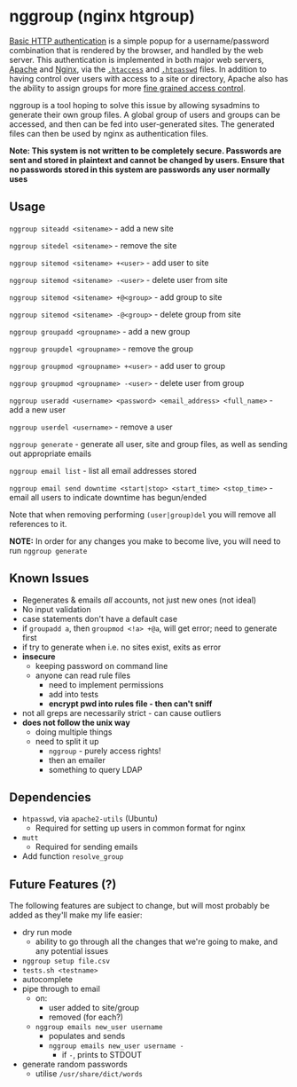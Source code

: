 # nggroup (nginx htgroup)

[Basic HTTP authentication](https://cdn.tutsplus.com/net/uploads/legacy/511_http/401_prompt.png) is a simple popup for a username/password combination that is rendered by the browser, and handled by the web server. This authentication is implemented in both major web servers, [Apache](http://apache.org) and [Nginx](http://nginx.org), via the [`.htaccess`](http://en.wikipedia.org/wiki/.htaccess) and [`.htpasswd`](http://en.wikipedia.org/wiki/.htpasswd) files. In addition to having control over users with access to a site or directory, Apache also has the ability to assign groups for more [fine grained access control](http://qdig.sourceforge.net/Tips/HttpAuthGuide).

nggroup is a tool hoping to solve this issue by allowing sysadmins to generate their own group files. A global group of users and groups can be accessed, and then can be fed into user-generated sites. The generated files can then be used by nginx as authentication files.

**Note: This system is not written to be completely secure. Passwords are sent and stored in plaintext and cannot be changed by users. Ensure that no passwords stored in this system are passwords any user normally uses**

## Usage

`nggroup siteadd <sitename>` - add a new site

`nggroup sitedel <sitename>` - remove the  site

`nggroup sitemod <sitename> +<user>` - add user to site

`nggroup sitemod <sitename> -<user>` - delete user from site

`nggroup sitemod <sitename> +@<group>` - add group to site

`nggroup sitemod <sitename> -@<group>` - delete group from site


`nggroup groupadd <groupname>` - add a new group

`nggroup groupdel <groupname>` - remove the group

`nggroup groupmod <groupname> +<user>` - add user to group

`nggroup groupmod <groupname> -<user>` - delete user from group


`nggroup useradd <username> <password> <email_address> <full_name>` - add a new user

`nggroup userdel <username>` - remove a user


`nggroup generate` - generate all user, site and group files, as well as sending out appropriate emails


`nggroup email list` - list all email addresses stored

`nggroup email send downtime <start|stop> <start_time> <stop_time>` - email all users to indicate downtime has begun/ended


Note that when removing performing `(user|group)del` you will remove all references to it. 

**NOTE:** In order for any changes you make to become live, you will need to run `nggroup generate`


## Known Issues

- Regenerates & emails *all* accounts, not just new ones (not ideal)
- No input validation
- case statements don't have a default case
- if `groupadd a`, then `groupmod <!a> +@a`, will get error; need to generate first
- if try to generate when i.e. no sites exist, exits as error
- **insecure**
  - keeping password on command line
  - anyone can read rule files
    - need to implement permissions
    - add into tests
	- **encrypt pwd into rules file - then can't sniff**
- not all greps are necessarily strict - can cause outliers
- **does not follow the unix way**
  - doing multiple things
  - need to split it up
	- `nggroup` - purely access rights!
	- then an emailer
	- something to query LDAP

## Dependencies

- `htpasswd`, via `apache2-utils` (Ubuntu)
  - Required for setting up users in common format for nginx
- `mutt`
  - Required for sending emails
- Add function `resolve_group`

## Future Features (?)

The following features are subject to change, but will most probably be added as they'll make my life easier:

- dry run mode
  - ability to go through all the changes that we're going to make, and any potential issues
- `nggroup setup file.csv`
- `tests.sh <testname>`
- autocomplete
- pipe through to email
  - on:
    - user added to site/group
	- removed (for each?)
  - `nggroup emails new_user username`
    - populates and sends
    - `nggroup emails new_user username -`
      - if `-`, prints to STDOUT
- generate random passwords
  - utilise `/usr/share/dict/words`

